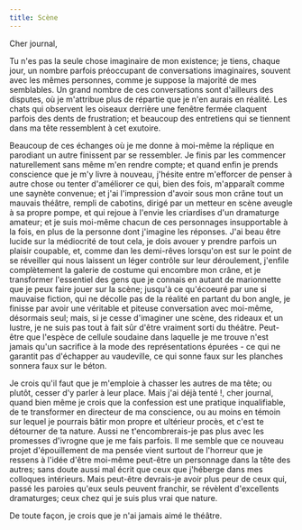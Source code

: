 ```yaml
---
title: Scène
---
```


Cher journal,


Tu n'es pas la seule chose imaginaire de mon existence; je tiens, chaque jour,
un nombre parfois préoccupant de conversations imaginaires, souvent avec les
mêmes personnes, comme je suppose la majorité de mes semblables. Un grand nombre
de ces conversations sont d'ailleurs des disputes, où je m'attribue plus de
répartie que je n'en aurais en réalité. Les chats qui observent les oiseaux
derrière une fenêtre fermée claquent parfois des dents de frustration; et
beaucoup des entretiens qui se tiennent dans ma tête ressemblent à cet exutoire.

Beaucoup de ces échanges où je me donne à moi-même la réplique en parodiant un
autre finissent par se ressembler. Je finis par les commencer naturellement sans
même m'en rendre compte; et quand enfin je prends conscience que je m'y livre à
nouveau, j'hésite entre m'efforcer de penser à autre chose ou tenter d'améliorer
ce qui, bien des fois, m'apparaît comme une saynète convenue; et j'ai
l'impression d'avoir sous mon crâne tout un mauvais théâtre, rempli de cabotins,
dirigé par un metteur en scène aveugle à sa propre pompe, et qui rejoue à
l'envie les criardises d'un dramaturge amateur; et je suis moi-même chacun de
ces personnages insupportable à la fois, en plus de la personne dont j'imagine
les réponses. J'ai beau être lucide sur la médiocrité de tout cela, je dois
avouer y prendre parfois un plaisir coupable, et, comme dan les demi-rêves
lorsqu'on est sur le point de se réveiller qui nous laissent un léger contrôle
sur leur déroulement, j'enfile complètement la galerie de costume qui encombre
mon crâne, et je transformer l'essentiel des gens que je connais en autant de
marionnette que je peux faire jouer sur la scène; jusqu'à ce qu'écoeuré par une
si mauvaise fiction, qui ne décolle pas de la réalité en partant du bon angle, je
finisse par avoir une véritable et piteuse conversation avec moi-même, désormais
seul; mais, si je cesse d'imaginer une scène, des rideaux et un lustre, je ne
suis pas tout à fait sûr d'être vraiment sorti du théâtre. Peut-être que
l'espèce de cellule soudaine dans laquelle je me trouve n'est jamais qu'un
sacrifice à la mode des représentations épurées - ce qui ne garantit pas
d'échapper au vaudeville, ce qui sonne faux sur les planches sonnera faux sur le
béton.

Je crois qu'il faut que je m'emploie à chasser les autres de ma tête; ou plutôt,
cesser d'y parler à leur place. Mais j'ai déjà tenté !, cher journal, quand bien
même je crois que la confession est une pratique inqualifiable, de te
transformer en directeur de ma conscience, ou au moins en témoin sur lequel je
pourrais bâtir mon propre et ultérieur procès, et c'est te détourner de ta
nature. Aussi ne t'encombrerais-je pas plus avec les promesses d'ivrogne que je
me fais parfois. Il me semble que ce nouveau projet d'épouillement de ma pensée
vient surtout de l'horreur que je ressens à l'idée d'être moi-même peut-être un
personnage dans la tête des autres; sans doute aussi mal écrit que ceux que
j'héberge dans mes colloques intérieurs. Mais peut-être devrais-je avoir plus
peur de ceux qui, passé les paroies qu'eux seuls peuvent franchir, se révèlent
d'excellents dramaturges; ceux chez qui je suis plus vrai que nature.

De toute façon, je crois que je n'ai jamais aimé le théâtre.
